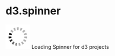 d3.spinner
==========

![Example Spinner](https://raw.githubusercontent.com/sebastian-meier/d3.spinner/master/thumbnail.png)
Loading Spinner for d3 projects
